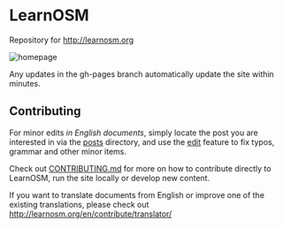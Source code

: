 # LearnOSM

Repository for http://learnosm.org 

![homepage](https://raw.github.com/hotosm/learnosm/gh-pages/homepage.png)

Any updates in the gh-pages branch automatically update the site within minutes.

## Contributing

For minor edits *in English documents*, simply locate the post you are interested in via the [posts](_posts) directory, and use the [edit](https://help.github.com/articles/editing-files-in-another-user-s-repository/) feature to fix typos, grammar and other minor items.

Check out [CONTRIBUTING.md](CONTRIBUTING.md) for more on how to contribute directly to LearnOSM, run the site locally or develop new content.

If you want to translate documents from English or improve one of the existing translations, please check out  http://learnosm.org/en/contribute/translator/

